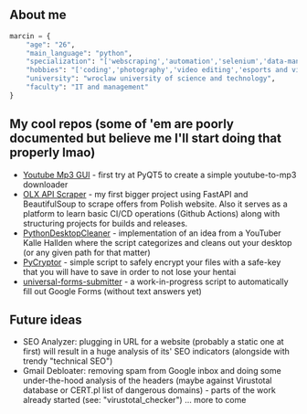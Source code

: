 ## About me
```python
marcin = {
	"age": "26",
	"main_language": "python",
	"specialization": "['webscraping','automation','selenium','data-manipulation']",
	"hobbies": "['coding','photography','video editing','esports and videogames','hackintoshing','fixing my car']",
	"university": "wroclaw university of science and technology",
	"faculty": "IT and management"
}
```
## My cool repos (some of 'em are poorly documented but believe me I'll start doing that properly lmao)
 - [Youtube Mp3 GUI](https://github.com/dixone23/python-youtube-mp3) - first try at PyQT5 to create a simple youtube-to-mp3 downloader
 - [OLX API Scraper](https://github.com/dixone23/olx-api-scraper) - my first bigger project using FastAPI and BeautifulSoup to scrape offers from Polish website. Also it serves as a platform to learn basic CI/CD operations (Github Actions) along with structuring projects for builds and releases.
 - [PythonDesktopCleaner](https://github.com/dixone23/PythonDesktopCleaner) - implementation of an idea from a YouTuber Kalle Hallden where the script categorizes and cleans out your desktop (or any given path for that matter)
 - [PyCryptor](https://github.com/dixone23/PyCryptor) - simple script to safely encrypt your files with a safe-key that you will have to save in order to not lose your hentai
 - [universal-forms-submitter](https://github.com/dixone23/universal-forms-submitter) - a work-in-progress script to automatically fill out Google Forms (without text answers yet)

## Future ideas
- SEO Analyzer: plugging in URL for a website (probably a static one at first) will result in a huge analysis of its' SEO indicators (alongside with trendy "technical SEO")
- Gmail Debloater: removing spam from Google inbox and doing some under-the-hood analysis of the headers (maybe against Virustotal database or CERT.pl list of dangerous domains) - parts of the work already started (see: "virustotal_checker")
... more to come
